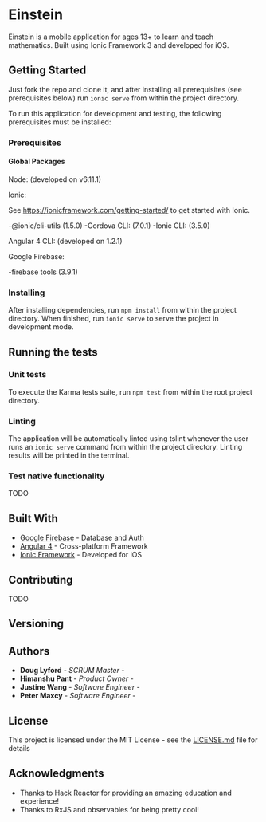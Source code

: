 # Einstein

Einstein is a mobile application for ages 13+ to learn and teach mathematics.  Built using Ionic Framework 3 and developed for iOS.

## Getting Started

Just fork the repo and clone it, and after installing all prerequisites (see prerequisites below) run `ionic serve` from within the project directory.

To run this application for development and testing, the following prerequisites must be installed:

### Prerequisites

#### Global Packages

Node: (developed on v6.11.1)

Ionic:

See https://ionicframework.com/getting-started/ to get started with Ionic.

-@ionic/cli-utils (1.5.0)
-Cordova CLI: (7.0.1)
-Ionic CLI: (3.5.0)

Angular 4 CLI:  (developed on 1.2.1)

Google Firebase:

-firebase tools (3.9.1)


### Installing

After installing dependencies, run `npm install` from within the project directory.  When finished, run `ionic serve` to serve the project in development mode.

## Running the tests



### Unit tests

To execute the Karma tests suite, run `npm test` from within the root project directory.

### Linting

The application will be automatically linted using tslint whenever the user runs an `ionic serve` command from within the project directory.  Linting results will be printed in the terminal.

### Test native functionality

TODO


## Built With

* [Google Firebase](https://firebase.google.com/) - Database and Auth
* [Angular 4](https://angular.io/) - Cross-platform Framework
* [Ionic Framework](https://ionicframework.com/) - Developed for iOS

## Contributing

TODO

## Versioning


## Authors

* **Doug Lyford** - *SCRUM Master* -
* **Himanshu Pant** - *Product Owner* -
* **Justine Wang** - *Software Engineer* -
* **Peter Maxcy** - *Software Engineer* -

## License

This project is licensed under the MIT License - see the [LICENSE.md](LICENSE.md) file for details

## Acknowledgments

* Thanks to Hack Reactor for providing an amazing education and experience!
* Thanks to RxJS and observables for being pretty cool!
